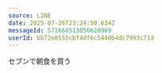 ```yaml
---
source: LINE
date: 2025-07-26T23:24:50.634Z
messageId: 571668513056620989
userId: Ub72e0555cbf4df6c5440b4dc7993c71d
---
```


セブンで朝食を買う